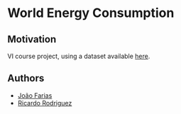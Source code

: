 # World Energy Consumption

## Motivation

VI course project, using a dataset available [here](https://www.kaggle.com/datasets/pralabhpoudel/world-energy-consumption).

## Authors 
* [João Farias](http://www.github.com/bernas04)
* [Ricardo Rodriguez](http://www.github.com/ricardombrodriguez)

